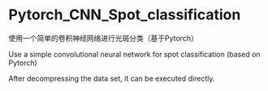 # Pytorch_CNN_Spot_classification

使用一个简单的卷积神经网络进行光斑分类（基于Pytorch）

Use a simple convolutional neural network for spot classification (based on Pytorch)


After decompressing the data set, it can be executed directly.

